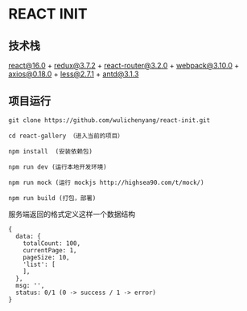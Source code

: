 # REACT INIT

## 技术栈

react@16.0 + redux@3.7.2 + react-router@3.2.0 + webpack@3.10.0 + axios@0.18.0 + less@2.7.1 + antd@3.1.3

## 项目运行


```
git clone https://github.com/wulichenyang/react-init.git  

cd react-gallery （进入当前的项目）

npm install  (安装依赖包)

npm run dev (运行本地开发环境)

npm run mock (运行 mockjs http://highsea90.com/t/mock/)

npm run build (打包，部署)
```

服务端返回的格式定义这样一个数据结构

```
{
  data: {
    totalCount: 100,
    currentPage: 1,
    pageSize: 10,
    'list': [
    ],
  },
  msg: '',
  status: 0/1 (0 -> success / 1 -> error)
}

```
